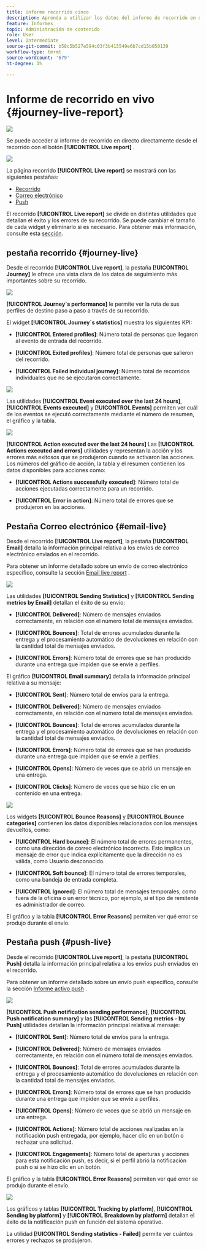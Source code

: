 ```yaml
---
title: informe recorrido cinco
description: Aprenda a utilizar los datos del informe de recorrido en directo
feature: Informes
topic: Administración de contenido
role: User
level: Intermediate
source-git-commit: b58c5b527e594c03f3b415549e6b7cd15b050139
workflow-type: tm+mt
source-wordcount: '679'
ht-degree: 1%

---
```


# Informe de recorrido en vivo {#journey-live-report}

![](../assets/do-not-localize/badge.png)

Se puede acceder al informe de recorrido en directo directamente desde el recorrido con el botón **[!UICONTROL Live report]** .

![](../assets/report_1.png)

La página recorrido **[!UICONTROL Live report]** se mostrará con las siguientes pestañas:

* [Recorrido](#journey-live)
* [Correo electrónico](#email-live)
* [Push](#push-live)

El recorrido **[!UICONTROL Live report]** se divide en distintas utilidades que detallan el éxito y los errores de su recorrido. Se puede cambiar el tamaño de cada widget y eliminarlo si es necesario. Para obtener más información, consulte esta [sección](live-report.md#modify-dashboard).

## pestaña recorrido {#journey-live}

Desde el recorrido **[!UICONTROL Live report]**, la pestaña **[!UICONTROL Journey]** le ofrece una vista clara de los datos de seguimiento más importantes sobre su recorrido.

![](../assets/report_journey_2.png)

**[!UICONTROL Journey`s performance]** le permite ver la ruta de sus perfiles de destino paso a paso a través de su recorrido.

El widget **[!UICONTROL Journey`s statistics]** muestra los siguientes KPI:

* **[!UICONTROL Entered profiles]**: Número total de personas que llegaron al evento de entrada del recorrido.

* **[!UICONTROL Exited profiles]**: Número total de personas que salieron del recorrido.

* **[!UICONTROL Failed individual journey]**: Número total de recorridos individuales que no se ejecutaron correctamente.

![](../assets/report_journey_3.png)

Las utilidades **[!UICONTROL Event executed over the last 24 hours]**, **[!UICONTROL Events executed]** y **[!UICONTROL Events]** permiten ver cuál de los eventos se ejecutó correctamente mediante el número de resumen, el gráfico y la tabla.

![](../assets/report_journey_4.png)

**[!UICONTROL Action executed over the last 24 hours]** Las  **[!UICONTROL Actions executed and errors]** utilidades y representan la acción y los errores más exitosos que se produjeron cuando se activaron las acciones. Los números del gráfico de acción, la tabla y el resumen contienen los datos disponibles para acciones como:

* **[!UICONTROL Actions successfully executed]**: Número total de acciones ejecutadas correctamente para un recorrido.

* **[!UICONTROL Error in action]**: Número total de errores que se produjeron en las acciones.

## Pestaña Correo electrónico {#email-live}

Desde el recorrido **[!UICONTROL Live report]**, la pestaña **[!UICONTROL Email]** detalla la información principal relativa a los envíos de correo electrónico enviados en el recorrido.

Para obtener un informe detallado sobre un envío de correo electrónico específico, consulte la sección [Email live report](email-live-report.md) .

![](../assets/report_email_1.png)

Las utilidades **[!UICONTROL Sending Statistics]** y **[!UICONTROL Sending metrics by Email]** detallan el éxito de su envío:

* **[!UICONTROL Delivered]**: Número de mensajes enviados correctamente, en relación con el número total de mensajes enviados.

* **[!UICONTROL Bounces]**: Total de errores acumulados durante la entrega y el procesamiento automático de devoluciones en relación con la cantidad total de mensajes enviados.

* **[!UICONTROL Errors]**: Número total de errores que se han producido durante una entrega que impiden que se envíe a perfiles.

<!--Hard and bounce - by Email-->

El gráfico **[!UICONTROL Email summary]** detalla la información principal relativa a su mensaje:

* **[!UICONTROL Sent]**: Número total de envíos para la entrega.

* **[!UICONTROL Delivered]**: Número de mensajes enviados correctamente, en relación con el número total de mensajes enviados.

* **[!UICONTROL Bounces]**: Total de errores acumulados durante la entrega y el procesamiento automático de devoluciones en relación con la cantidad total de mensajes enviados.

* **[!UICONTROL Errors]**: Número total de errores que se han producido durante una entrega que impiden que se envíe a perfiles.

* **[!UICONTROL Opens]**: Número de veces que se abrió un mensaje en una entrega.

* **[!UICONTROL Clicks]**: Número de veces que se hizo clic en un contenido en una entrega.

![](../assets/report_email_2.png)

Los widgets **[!UICONTROL Bounce Reasons]** y **[!UICONTROL Bounce categories]** contienen los datos disponibles relacionados con los mensajes devueltos, como:

* **[!UICONTROL Hard bounce]**: El número total de errores permanentes, como una dirección de correo electrónico incorrecta. Esto implica un mensaje de error que indica explícitamente que la dirección no es válida, como Usuario desconocido.

* **[!UICONTROL Soft bounce]**: El número total de errores temporales, como una bandeja de entrada completa.

* **[!UICONTROL Ignored]**: El número total de mensajes temporales, como fuera de la oficina o un error técnico, por ejemplo, si el tipo de remitente es administrador de correo.

El gráfico y la tabla **[!UICONTROL Error Reasons]** permiten ver qué error se produjo durante el envío.

## Pestaña push {#push-live}

Desde el recorrido **[!UICONTROL Live report]**, la pestaña **[!UICONTROL Push]** detalla la información principal relativa a los envíos push enviados en el recorrido.

Para obtener un informe detallado sobre un envío push específico, consulte la sección [Informe activo push](push-live-report.md) .

![](../assets/report_push_1.png)

**[!UICONTROL Push notification sending performance]**,  **[!UICONTROL Push notification summary]** y las  **[!UICONTROL Sending metrics - by Push]** utilidades detallan la información principal relativa al mensaje:

* **[!UICONTROL Sent]**: Número total de envíos para la entrega.

* **[!UICONTROL Delivered]**: Número de mensajes enviados correctamente, en relación con el número total de mensajes enviados.

* **[!UICONTROL Bounces]**: Total de errores acumulados durante la entrega y el procesamiento automático de devoluciones en relación con la cantidad total de mensajes enviados.

* **[!UICONTROL Errors]**: Número total de errores que se han producido durante una entrega que impiden que se envíe a perfiles.

* **[!UICONTROL Opens]**: Número de veces que se abrió un mensaje en una entrega.

* **[!UICONTROL Actions]**: Número total de acciones realizadas en la notificación push entregada, por ejemplo, hacer clic en un botón o rechazar una solicitud.

* **[!UICONTROL Engagements]**: Número total de aperturas y acciones para esta notificación push, es decir, si el perfil abrió la notificación push o si se hizo clic en un botón.

El gráfico y la tabla **[!UICONTROL Error Reasons]** permiten ver qué error se produjo durante el envío.

![](../assets/report_push_2.png)

Los gráficos y tablas **[!UICONTROL Tracking by platform]**, **[!UICONTROL Sending by platform]** y **[!UICONTROL Breakdown by platform]** detallan el éxito de la notificación push en función del sistema operativo.

La utilidad **[!UICONTROL Sending statistics - Failed]** permite ver cuántos errores y rechazos se produjeron.
